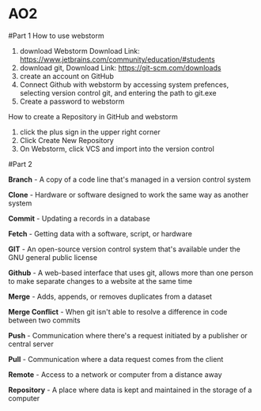 # AO2

#Part 1
How to use webstorm
1. download Webstorm Download Link: https://www.jetbrains.com/community/education/#students
2. download git, Download Link: https://git-scm.com/downloads
3. create an account on GitHub
4. Connect Github with webstorm by accessing system prefences, selecting version control git, and entering the path to git.exe
5. Create a password to webstorm
   
How to create a Repository in GitHub and webstorm
1. click the plus sign in the upper right corner
2. Click Create New Repository
3. On Webstorm, click VCS and import into the version control


#Part 2

**Branch** - A copy of a code line that's managed in a version control system

**Clone** - Hardware or software designed to work the same way as another system

**Commit** - Updating a records in a database

**Fetch** - Getting data with a software, script, or hardware

**GIT** - An open-source version control system that's available under the GNU general public license

**Github** - A web-based interface that uses git, allows more than one person to make separate changes to a website at the same time

**Merge** - Adds, appends, or removes duplicates from a dataset

**Merge Conflict** - When git isn't able to resolve a difference in code between two commits

**Push** - Communication where there's a request initiated by a publisher or central server

**Pull** - Communication where a data request comes from the client

**Remote** - Access to a network or computer from a distance away

**Repository** - A place where data is kept and maintained in the storage of a computer
